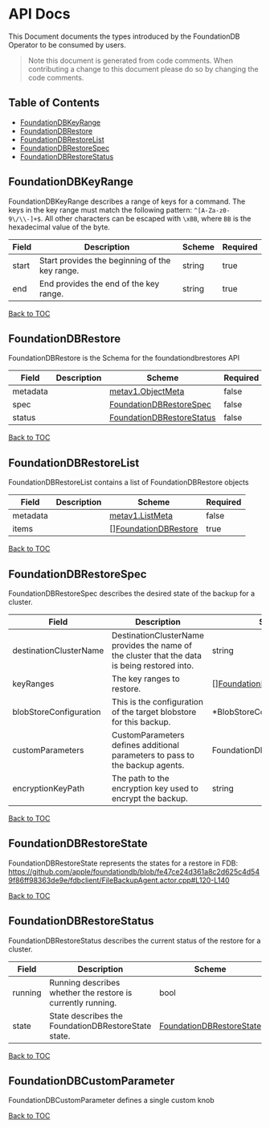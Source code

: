 # API Docs

This Document documents the types introduced by the FoundationDB Operator to be consumed by users.
> Note this document is generated from code comments. When contributing a change to this document please do so by changing the code comments.

## Table of Contents

* [FoundationDBKeyRange](#foundationdbkeyrange)
* [FoundationDBRestore](#foundationdbrestore)
* [FoundationDBRestoreList](#foundationdbrestorelist)
* [FoundationDBRestoreSpec](#foundationdbrestorespec)
* [FoundationDBRestoreStatus](#foundationdbrestorestatus)

## FoundationDBKeyRange

FoundationDBKeyRange describes a range of keys for a command.  The keys in the key range must match the following pattern: `^[A-Za-z0-9\/\\-]+$`. All other characters can be escaped with `\xBB`, where `BB` is the hexadecimal value of the byte.

| Field | Description | Scheme | Required |
| ----- | ----------- | ------ | -------- |
| start | Start provides the beginning of the key range. | string | true |
| end | End provides the end of the key range. | string | true |

[Back to TOC](#table-of-contents)

## FoundationDBRestore

FoundationDBRestore is the Schema for the foundationdbrestores API

| Field | Description | Scheme | Required |
| ----- | ----------- | ------ | -------- |
| metadata |  | [metav1.ObjectMeta](https://kubernetes.io/docs/reference/generated/kubernetes-api/v1.23/#objectmeta-v1-meta) | false |
| spec |  | [FoundationDBRestoreSpec](#foundationdbrestorespec) | false |
| status |  | [FoundationDBRestoreStatus](#foundationdbrestorestatus) | false |

[Back to TOC](#table-of-contents)

## FoundationDBRestoreList

FoundationDBRestoreList contains a list of FoundationDBRestore objects

| Field | Description | Scheme | Required |
| ----- | ----------- | ------ | -------- |
| metadata |  | [metav1.ListMeta](https://kubernetes.io/docs/reference/generated/kubernetes-api/v1.23/#listmeta-v1-meta) | false |
| items |  | [][FoundationDBRestore](#foundationdbrestore) | true |

[Back to TOC](#table-of-contents)

## FoundationDBRestoreSpec

FoundationDBRestoreSpec describes the desired state of the backup for a cluster.

| Field | Description | Scheme | Required |
| ----- | ----------- | ------ | -------- |
| destinationClusterName | DestinationClusterName provides the name of the cluster that the data is being restored into. | string | true |
| keyRanges | The key ranges to restore. | [][FoundationDBKeyRange](#foundationdbkeyrange) | false |
| blobStoreConfiguration | This is the configuration of the target blobstore for this backup. | *BlobStoreConfiguration | false |
| customParameters | CustomParameters defines additional parameters to pass to the backup agents. | FoundationDBCustomParameters | false |
| encryptionKeyPath | The path to the encryption key used to encrypt the backup. | string | false |

[Back to TOC](#table-of-contents)

## FoundationDBRestoreState

FoundationDBRestoreState represents the states for a restore in FDB: https://github.com/apple/foundationdb/blob/fe47ce24d361a8c2d625c4d549f86ff98363de9e/fdbclient/FileBackupAgent.actor.cpp#L120-L140

[Back to TOC](#table-of-contents)

## FoundationDBRestoreStatus

FoundationDBRestoreStatus describes the current status of the restore for a cluster.

| Field | Description | Scheme | Required |
| ----- | ----------- | ------ | -------- |
| running | Running describes whether the restore is currently running. | bool | false |
| state | State describes the FoundationDBRestoreState state. | [FoundationDBRestoreState](#foundationdbrestorestate) | false |

[Back to TOC](#table-of-contents)

## FoundationDBCustomParameter

FoundationDBCustomParameter defines a single custom knob

[Back to TOC](#table-of-contents)
